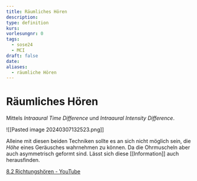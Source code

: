 ```yaml
---
title: Räumliches Hören
description: 
type: definition
kurs: 
vorlesungnr: 0
tags:
  - sose24
  - MCI
draft: false
date: 
aliases:
  - räumliche Hören
---
```

# Räumliches Hören

Mittels *Intraaural Time Difference* und *Intraaural Intensity Difference*.

![[Pasted image 20240307132523.png]]

Alleine mit diesen beiden Techniken sollte es an sich nicht möglich sein, die *Höhe* eines Geräusches wahrnehmen zu können. Da die Ohrmuscheln aber auch asymmetrisch geformt sind. Lässt sich diese [[Information]] auch herausfinden.

[8.2 Richtungshören - YouTube](https://www.youtube.com/watch?v=HG-qSS2wIQ8)